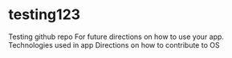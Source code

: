 # testing123
Testing github repo
For future directions on how to use your app.
Technologies used in app
Directions on how to contribute to OS
